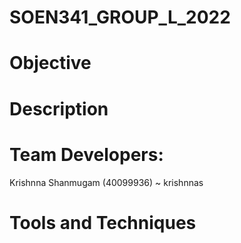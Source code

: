 # SOEN341_GROUP_L_2022

# Objective

# Description

# Team Developers:

Krishnna Shanmugam (40099936) ~ krishnnas


# Tools and Techniques



